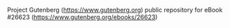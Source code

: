 Project Gutenberg (https://www.gutenberg.org) public repository for eBook #26623 (https://www.gutenberg.org/ebooks/26623)
